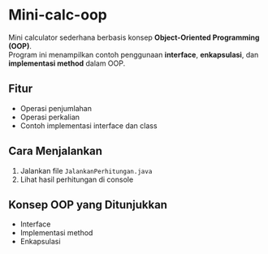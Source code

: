 # Mini-calc-oop

Mini calculator sederhana berbasis konsep **Object-Oriented Programming (OOP)**.  
Program ini menampilkan contoh penggunaan **interface**, **enkapsulasi**, dan **implementasi method** dalam OOP.

## Fitur
- Operasi penjumlahan
- Operasi perkalian
- Contoh implementasi interface dan class

## Cara Menjalankan
1. Jalankan file `JalankanPerhitungan.java`
2. Lihat hasil perhitungan di console

## Konsep OOP yang Ditunjukkan
- Interface
- Implementasi method
- Enkapsulasi
